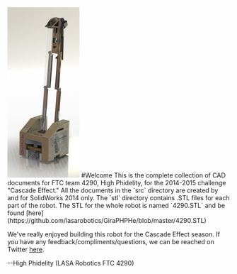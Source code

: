<img src="https://raw.githubusercontent.com/lasarobotics/GiraPHPHe/master/img/giraphphpecropped.jpg" alt="Giraphphe Render 2" width="163px" height="384px">
#Welcome
This is the complete collection of CAD documents for FTC team 4290, High Phidelity, for the 2014-2015 challenge "Cascade Effect." All the documents in the `src` directory are created by and for SolidWorks 2014 only. The `stl` directory contains .STL files for each part of the robot. The STL for the whole robot is named `4290.STL` and be found [here](https://github.com/lasarobotics/GiraPHPHe/blob/master/4290.STL)

We've really enjoyed building this robot for the Cascade Effect season. If you have any feedback/compliments/questions, we can be reached on Twitter [here](https://twitter.com/lasa_ftc4290).

--High Phidelity (LASA Robotics FTC 4290)
